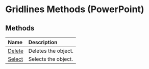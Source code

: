 
# Gridlines Methods (PowerPoint)

## Methods



|**Name**|**Description**|
|:-----|:-----|
| [Delete](2f869cc2-8fe2-299e-ad3e-cba6e0e19d06.md)|Deletes the object.|
| [Select](67de6907-1ebc-4897-8106-dc297a273288.md)|Selects the object.|
